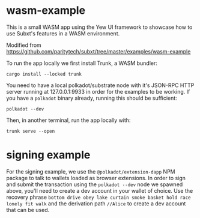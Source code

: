 # wasm-example

This is a small WASM app using the Yew UI framework to showcase how to use Subxt's features in a WASM environment.

Modified from https://github.com/paritytech/subxt/tree/master/examples/wasm-example

To run the app locally we first install Trunk, a WASM bundler:

```
cargo install --locked trunk
```

You need to have a local polkadot/substrate node with it's JSON-RPC HTTP server running at 127.0.0.1:9933 in order for the examples to be working.
If you have a `polkadot` binary already, running this should be sufficient:

```
polkadot --dev
```

Then, in another terminal, run the app locally with:

```
trunk serve --open
```

# signing example

For the signing example, we use the `@polkadot/extension-dapp` NPM package to talk to wallets loaded as browser extensions. In order to sign and submit the transaction using the `polkadot --dev` node we spawned above, you'll need to create a dev account in your wallet of choice. Use the recovery phrase `bottom drive obey lake curtain smoke basket hold race lonely fit walk` and the derivation path `//Alice` to create a dev account that can be used.
